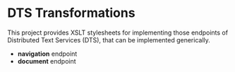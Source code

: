 # DTS Transformations

This project provides XSLT stylesheets for implementing those endpoints
of Distributed Text Services (DTS), that can be implemented
generically.

- **navigation** endpoint
- **document** endpoint
